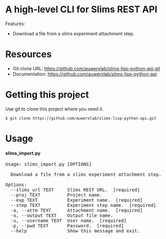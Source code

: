 # A high-level CLI for Slims REST API

Features:
- Download a file from a slims experiment attachment step.

# Resources

- Git clone URL: https://github.com/auwerxlab/slims-lisp-python-api.git
- Documentation: https://github.com/auwerxlab/slims-lisp-python-api

# Getting this project

Use git to clone this project where you need it.
```
$ git clone https://github.com/auwerxlab/slims-lisp-python-api.git
```

# Usage

#### slims_import.py
<pre>
Usage: slims_import.py [OPTIONS]

  Download a file from a slims experiment attachment step.

Options:
  --slims_url TEXT     Slims REST URL.  [required]
  --proj TEXT          Project name.
  --exp TEXT           Experiment name.  [required]
  --step TEXT          Experiment step name.  [required]
  -a, --attm TEXT      Attachment name.  [required]
  -o, --output TEXT    Output file name.
  -u, --username TEXT  User name.  [required]
  -p, --pwd TEXT       Password.  [required]
  --help               Show this message and exit.
</pre>

